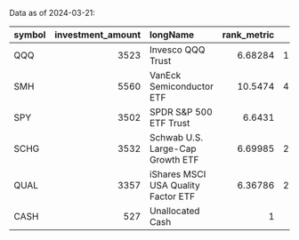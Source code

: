 

 Data as of 2024-03-21:

| symbol   |   investment_amount | longName                            |   rank_metric |    15 day |       1Y | main_category   | category   |   Max60 |    Min60 |
|:---------|--------------------:|:------------------------------------|--------------:|----------:|---------:|:----------------|:-----------|--------:|---------:|
| QQQ      |                3523 | Invesco QQQ Trust                   |       6.68284 |   1.20741 |  45.9347 | EXPERIMENTAL    | AGRSV      | 445.022 | 395.757  |
| SMH      |                5560 | VanEck Semiconductor ETF            |      10.5474  |   4.09703 |  76.6786 | EXPERIMENTAL    | SECTR      | 234.17  | 164.99   |
| SPY      |                3502 | SPDR S&P 500 ETF Trust              |       6.6431  |   2.7124  |  34.6605 | REGULAR         | STBL       | 520.48  | 465.833  |
| SCHG     |                3532 | Schwab U.S. Large-Cap Growth ETF    |       6.69985 |   2.44754 |  50.0403 | REGULAR         | GROW       |  93.16  |  80.5152 |
| QUAL     |                3357 | iShares MSCI USA Quality Factor ETF |       6.36786 |   2.84998 |  40.1105 | REGULAR         | QUAL       | 164.94  | 144.62   |
| CASH     |                 527 | Unallocated Cash                    |       1       | nan       | nan      | REGULAR         | CASH       | nan     | nan      |